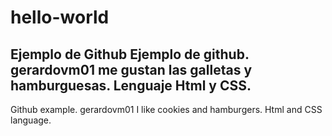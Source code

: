 # hello-world
Ejemplo de Github
Ejemplo de github. 
gerardovm01 me gustan las galletas y hamburguesas.
Lenguaje Html y CSS.
---
Github example.
gerardovm01 I like cookies and hamburgers.
Html and CSS language.
